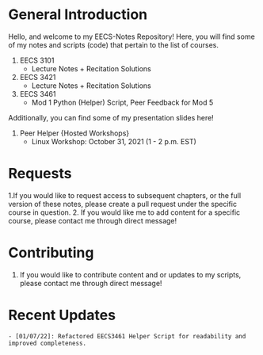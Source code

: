 # General Introduction
Hello, and welcome to my EECS-Notes Repository! 
Here, you will find some of my notes and scripts (code) that pertain to the list of courses.

1. EECS 3101
    - Lecture Notes + Recitation Solutions
2. EECS 3421
    - Lecture Notes + Recitation Solutions 
3. EECS 3461
    - Mod 1 Python (Helper) Script, Peer Feedback for Mod 5 

Additionally, you can find some of my presentation slides here!

1. Peer Helper {Hosted Workshops}
    - Linux Workshop: October 31, 2021 (1 - 2 p.m. EST)

# Requests
1.If you would like to request access to subsequent chapters, or the full version of these notes, please create a pull request under the specific course in question.
2. If you would like me to add content for a specific course, please contact me through direct message!

# Contributing 
1. If you would like to contribute content and or updates to my scripts, please contact me through direct message! 

# Recent Updates
    - [01/07/22]: Refactored EECS3461 Helper Script for readability and improved completeness.
